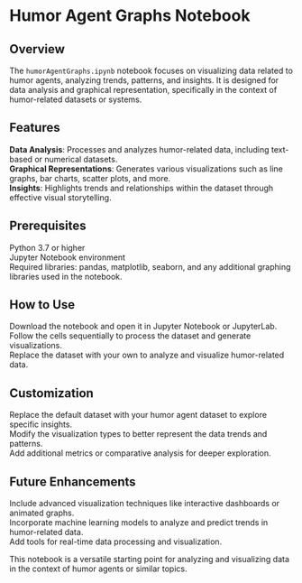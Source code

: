 # Humor Agent Graphs Notebook

## Overview
The `humorAgentGraphs.ipynb` notebook focuses on visualizing data related to humor agents, analyzing trends, patterns, and insights. It is designed for data analysis and graphical representation, specifically in the context of humor-related datasets or systems.

## Features
**Data Analysis**: Processes and analyzes humor-related data, including text-based or numerical datasets.  
**Graphical Representations**: Generates various visualizations such as line graphs, bar charts, scatter plots, and more.  
**Insights**: Highlights trends and relationships within the dataset through effective visual storytelling.  

## Prerequisites
Python 3.7 or higher  
Jupyter Notebook environment  
Required libraries: pandas, matplotlib, seaborn, and any additional graphing libraries used in the notebook.

## How to Use
Download the notebook and open it in Jupyter Notebook or JupyterLab.  
Follow the cells sequentially to process the dataset and generate visualizations.  
Replace the dataset with your own to analyze and visualize humor-related data.

## Customization
Replace the default dataset with your humor agent dataset to explore specific insights.  
Modify the visualization types to better represent the data trends and patterns.  
Add additional metrics or comparative analysis for deeper exploration.

## Future Enhancements
Include advanced visualization techniques like interactive dashboards or animated graphs.  
Incorporate machine learning models to analyze and predict trends in humor-related data.  
Add tools for real-time data processing and visualization.  

This notebook is a versatile starting point for analyzing and visualizing data in the context of humor agents or similar topics.
